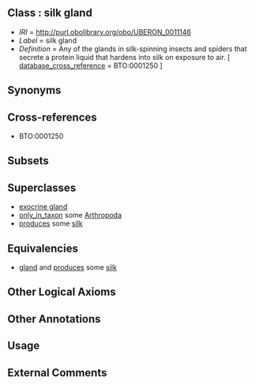
## Class : silk gland

 * *IRI* = http://purl.obolibrary.org/obo/UBERON_0011146
 * *Label* = silk gland
 * *Definition* = Any of the glands in silk-spinning insects and spiders that secrete a protein liquid that hardens into silk on exposure to air. [ [database_cross_reference](../../ef/oboInOwl#hasDbXref.md) = BTO:0001250 ]

## Synonyms


## Cross-references

 * BTO:0001250

## Subsets


## Superclasses

 * [exocrine gland](../../UBERON/65/UBERON_0002365.md)
 * [only_in_taxon](../../RO/60/RO_0002160.md) some [Arthropoda](../../NCBITaxon/56/NCBITaxon_6656.md)
 * [produces](../../RO/00/RO_0003000.md) some [silk](../../UBERON/45/UBERON_0012245.md)

## Equivalencies

 * [gland](../../UBERON/30/UBERON_0002530.md) and [produces](../../RO/00/RO_0003000.md) some [silk](../../UBERON/45/UBERON_0012245.md)

## Other Logical Axioms


## Other Annotations


## Usage


## External Comments

